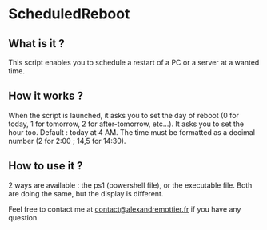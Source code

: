 # ScheduledReboot

## What is it ?

This script enables you to schedule a restart of a PC or a server at a wanted time.

## How it works ?

When the script is launched, it asks you to set the day of reboot (0 for today, 1 for tomorrow, 2 for after-tomorrow, etc...).
It asks you to set the hour too.
Default : today at 4 AM.
The time must be formatted as a decimal number (2 for 2:00 ; 14,5 for 14:30).

## How to use it ?

2 ways are available : the ps1 (powershell file), or the executable file.
Both are doing the same, but the display is different.

Feel free to contact me at contact@alexandremottier.fr if you have any question.
